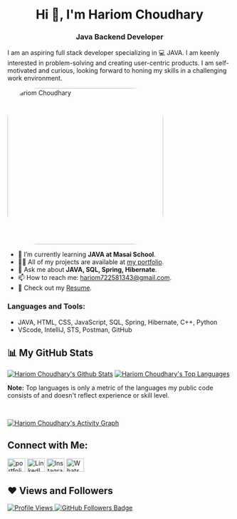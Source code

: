 <h1 align="center">Hi 👋, I'm Hariom Choudhary</h1>
<h3 align="center">Java Backend Developer</h3>
<p align="left">I am an aspiring full stack developer specializing in 💻 JAVA. I am keenly interested in problem-solving and creating user-centric products. I am self-motivated and curious, looking forward to honing my skills in a challenging work environment.</p>

<img src="https://hariom722581343.github.io/images/Hariom_pic.jpg" alt="Hariom Choudhary" width="350" style="border-radius: 20%;">


- 🌱 I’m currently learning **JAVA at Masai School**.
- 👨‍💻 All of my projects are available at <a href="https://hariom722581343.github.io/">my portfolio</a>.
- 💬 Ask me about **JAVA, SQL, Spring, Hibernate**.
- 📫 How to reach me: <a href="mailto:hariom722581343@gmail.com">hariom722581343@gmail.com</a>.
- 📄 Check out my [Resume](https://drive.google.com/file/d/1Bdpue047viSTaArmu0TdpTDTGIAbvEDI/view?usp=share_link).

<h3 align="left">Languages and Tools:</h3>
<ul>
  <li>JAVA, HTML, CSS, JavaScript, SQL, Spring, Hibernate, C++, Python</li>
  <li>VScode, IntelliJ, STS, Postman, GitHub</li>
</ul>

## 📊 My GitHub Stats
<a href="https://github.com/hariom722581343/github-readme-stats"><img alt="Hariom Choudhary's Github Stats" src="https://github-readme-stats.vercel.app/api?username=hariom722581343&show_icons=true&count_private=true&theme=react&hide_border=true&bg_color=0D1117" /></a>
<a href="https://github.com/hariom722581343/github-readme-stats"><img alt="Hariom Choudhary's Top Languages" src="https://github-readme-stats.vercel.app/api/top-langs/?username=hariom722581343&langs_count=8&count_private=true&layout=compact&theme=react&hide_border=true&bg_color=0D1117" /></a>

<b>Note:</b> Top languages is only a metric of the languages my public code consists of and doesn't reflect experience or skill level.

<br/>

<a href="https://github.com/hariom722581343/github-readme-stats"><img alt="Hariom Choudhary's Activity Graph" src="https://github-readme-activity-graph.vercel.app/graph?username=hariom722581343&bg_color=0D1117&color=5BCDEC&line=5BCDEC&point=FFFFFF&hide_border=true" /></a>

## Connect with Me:
<p align="left">
  <a href="https://hariom722581343.github.io/" target="_blank"><img align="center" src="https://encrypted-tbn0.gstatic.com/images?q=tbn:ANd9GcQvkUD3r3zwy_Oaj-w9wq_xn7CiUznwS5ZE8kd6whtgKw&s" alt="portfolio" height="30" width="40" /></a>
  <a href="https://www.linkedin.com/in/hariom-choudhary-66a442249/" target="_blank"><img align="center" src="https://raw.githubusercontent.com/rahuldkjain/github-profile-readme-generator/master/src/images/icons/Social/linked-in-alt.svg" alt="LinkedIn" height="30" width="40" /></a>
  <a href="https://www.instagram.com/engineer_hariom/" target="_blank"><img align="center" src="https://raw.githubusercontent.com/rahuldkjain/github-profile-readme-generator/master/src/images/icons/Social/instagram.svg" alt="Instagram" height="30" width="40" /></a>
  <a href="https://wa.me/+917225813432" target="_blank"><img align="center" src="https://www.citypng.com/public/uploads/preview/-41601136190yenci08e6p.png" alt="WhatsApp" height="30" width="40" /></a>
</p>

## ❤ Views and Followers
<a href="https://github.com/hariom722581343/github-profile-views-counter">
    <img src="https://komarev.com/ghpvc/?username=hariom722581343" alt="Profile Views">
</a>
<a href="https://github.com/hariom722581343?tab=followers"><img src="https://img.shields.io/github/followers/hariom722581343?label=Followers&style=social" alt="GitHub Followers Badge"></a>
